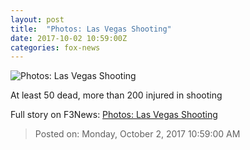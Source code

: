 ```yaml
---
layout: post
title:  "Photos: Las Vegas Shooting"
date: 2017-10-02 10:59:00Z
categories: fox-news
---
```


![Photos: Las Vegas Shooting](http://a57.foxnews.com/images.foxnews.com/content/fox-news/us/slideshow/2017/10/02/photos-las-vegas-shooting/_jcr_content/slideshow-par/slide_image/image.img.jpg/0/0/1506943039721.jpg?ve=1)

At least 50 dead, more than 200 injured in shooting


Full story on F3News: [Photos: Las Vegas Shooting](http://www.f3nws.com/n/QHtYbE)

> Posted on: Monday, October 2, 2017 10:59:00 AM
